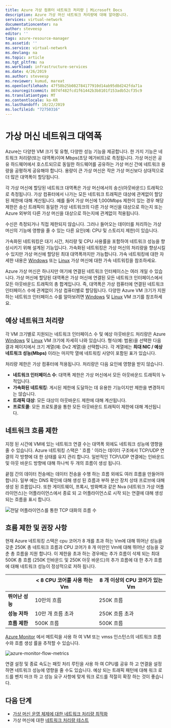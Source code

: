 ```yaml
---
title: Azure 가상 컴퓨터 네트워크 처리량 | Microsoft Docs
description: Azure 가상 머신 네트워크 처리량에 대해 알아봅니다.
services: virtual-network
documentationcenter: na
author: steveesp
editor: ''
tags: azure-resource-manager
ms.assetid: ''
ms.service: virtual-network
ms.devlang: na
ms.topic: article
ms.tgt_pltfrm: na
ms.workload: infrastructure-services
ms.date: 4/26/2019
ms.author: steveesp
ms.reviewer: kumud, mareat
ms.openlocfilehash: 47f58b25b082784177910d14ab95d8d242fda71a
ms.sourcegitcommit: 8074f482fcd1f61442b3b8101f153adb52cf35c9
ms.translationtype: MT
ms.contentlocale: ko-KR
ms.lasthandoff: 10/22/2019
ms.locfileid: "72750316"
---
```

# <a name="virtual-machine-network-bandwidth"></a>가상 머신 네트워크 대역폭

Azure는 다양한 VM 크기 및 유형, 다양한 성능 기능을 제공합니다. 한 가지 기능은 네트워크 처리량(또는 대역폭)이며 Mbps(초당 메가비트)로 측정됩니다. 가상 머신은 공유 하드웨어에서 호스트되므로 동일한 하드웨어를 공유하는 가상 머신 간에 네트워크 용량을 공평하게 공유해야 합니다. 용량이 큰 가상 머신은 작은 가상 머신보다 상대적으로 더 많은 대역폭이 할당됩니다.
 
각 가상 머신에 할당된 네트워크 대역폭은 가상 머신에서의 송신(아웃바운드) 트래픽으로 측정됩니다. 가상 컴퓨터에서 나가는 모든 네트워크 트래픽은 대상에 관계없이 할당된 제한에 대해 계산됩니다. 예를 들어 가상 머신에 1,000Mbps 제한이 있는 경우 해당 제한은 송신 트래픽이 동일한 가상 네트워크의 다른 가상 머신을 대상으로 하는지 또는 Azure 외부의 다른 가상 머신을 대상으로 하는지에 관계없이 적용됩니다.
 
수신은 측정되거나 직접 제한되지 않습니다. 그러나 들어오는 데이터를 처리하는 가상 머신의 기능에 영향을 줄 수 있는 다른 요인(예: CPU 및 스토리지 제한)이 있습니다.

가속화된 네트워킹은 대기 시간, 처리량 및 CPU 사용률을 포함하여 네트워크 성능을 향상시키기 위해 설계된 기능입니다. 가속화된 네트워킹은 가상 머신의 처리량을 향상시킬 수 있지만 가상 머신에 할당된 최대 대역폭까지만 가능합니다. 가속 네트워킹에 대한 자세한 내용은 [Windows](create-vm-accelerated-networking-powershell.md) 또는 [Linux](create-vm-accelerated-networking-cli.md) 가상 머신에 대한 가속 네트워킹을 참조하세요.
 
Azure 가상 머신은 하나지만 여기에 연결된 네트워크 인터페이스는 여러 개일 수 있습니다. 가상 머신에 할당된 대역폭은 가상 머신에 연결된 모든 네트워크 인터페이스에서 모든 아웃바운드 트래픽의 총 합계입니다. 즉, 대역폭은 가상 컴퓨터에 연결된 네트워크 인터페이스 수에 관계없이 가상 컴퓨터별로 할당됩니다. 다양한 Azure VM 크기가 지원하는 네트워크 인터페이스 수를 알아보려면 [Windows](../virtual-machines/windows/sizes.md?toc=%2fazure%2fvirtual-network%2ftoc.json) 및 [Linux](../virtual-machines/linux/sizes.md?toc=%2fazure%2fvirtual-network%2ftoc.json) VM 크기를 참조하세요. 

## <a name="expected-network-throughput"></a>예상 네트워크 처리량

각 VM 크기별로 지원되는 네트워크 인터페이스 수 및 예상 아웃바운드 처리량은 Azure [Windows](../virtual-machines/windows/sizes.md?toc=%2fazure%2fvirtual-network%2ftoc.json) 및 [Linux](../virtual-machines/linux/sizes.md?toc=%2fazure%2fvirtual-network%2ftoc.json) VM 크기에 자세히 나와 있습니다. 형식(예: 범용)을 선택한 다음 결과 페이지에서 크기 계열(예: Dv2 계열)을 선택합니다. 각 계열에는 **최대 NIC / 예상 네트워크 성능(Mbps)** 이라는 마지막 열에 네트워킹 사양이 포함된 표가 있습니다. 

처리량 제한은 가상 컴퓨터에 적용됩니다. 처리량은 다음 요인에 영향을 받지 않습니다.
- **네트워크 인터페이스 수**: 대역폭 제한은 가상 머신에서 모든 아웃바운드 트래픽의 누적입니다.
- **가속화된 네트워킹**: 게시된 제한에 도달하는 데 유용한 기능이지만 제한을 변경하지는 않습니다.
- **트래픽 대상**: 모든 대상이 아웃바운드 제한에 대해 계산됩니다.
- **프로토콜**: 모든 프로토콜을 통한 모든 아웃바운드 트래픽이 제한에 대해 계산됩니다.

## <a name="network-flow-limits"></a>네트워크 흐름 제한

지정 된 시간에 VM에 있는 네트워크 연결 수는 대역폭 외에도 네트워크 성능에 영향을 줄 수 있습니다. Azure 네트워킹 스택은 ' 흐름 ' 이라는 데이터 구조에서 TCP/UDP 연결의 각 방향에 대 한 상태를 유지 관리 합니다. 일반적인 TCP/UDP 연결에는 인바운드 및 아웃 바운드 방향에 대해 하나씩 두 개의 흐름이 생성 됩니다. 

끝점 간의 데이터 전송에는 데이터 전송을 수행 하는 흐름 외에도 여러 흐름을 만들어야 합니다. 일부 예는 DNS 확인에 대해 생성 된 흐름과 부하 분산 장치 상태 프로브에 대해 생성 된 흐름입니다. 또한 게이트웨이, 프록시, 방화벽과 같은 Nva (네트워크 가상 어플라이언스)는 어플라이언스에서 종료 되 고 어플라이언스로 시작 되는 연결에 대해 생성 되는 흐름을 표시 합니다. 

![전달 어플라이언스를 통한 TCP 대화의 흐름 수](media/virtual-machine-network-throughput/flow-count-through-network-virtual-appliance.png)

## <a name="flow-limits-and-recommendations"></a>흐름 제한 및 권장 사항

현재 Azure 네트워킹 스택은 cpu 코어가 8 개를 초과 하는 Vm에 대해 뛰어난 성능을 갖춘 250K 총 네트워크 흐름과 CPU 코어가 8 개 미만인 Vm에 대해 뛰어난 성능을 갖춘 총 흐름을 지원 합니다. 이 제한을 초과 하는 경우에는 추가 흐름이 삭제 되는 최대 500K 총 흐름 (250K 인바운드 및 250K 아웃 바운드)의 추가 흐름에 대 한 추가 흐름에 대해 네트워크 성능이 정상적으로 저하 됩니다.

||< 8 CPU 코어를 사용 하는 Vm|8 개 이상의 CPU 코어가 있는 Vm|
|---|---|---|
|<b>뛰어난 성능</b>|10만의 흐름 |250K 흐름|
|<b>성능 저하</b>|10만 개 흐름 초과|250K 흐름 초과|
|<b>흐름 제한</b>|500K 흐름|500K 흐름|

[Azure Monitor](../azure-monitor/platform/metrics-supported.md#microsoftcomputevirtualmachines) 에서 메트릭을 사용 하 여 VM 또는 vmss 인스턴스의 네트워크 흐름 수와 흐름 생성 률을 추적할 수 있습니다.

![azure-monitor-flow-metrics](media/virtual-machine-network-throughput/azure-monitor-flow-metrics.png)

연결 설정 및 종료 속도는 패킷 처리 루틴을 사용 하 여 CPU를 공유 하 고 연결을 설정 하면 네트워크 성능에 영향을 줄 수도 있습니다. 예상 되는 트래픽 패턴에 대해 워크 로드를 벤치 마크 하 고 성능 요구 사항에 맞게 워크 로드를 적절히 확장 하는 것이 좋습니다. 

## <a name="next-steps"></a>다음 단계

- [가상 머신 운영 체제에 대한 네트워크 처리량 최적화](virtual-network-optimize-network-bandwidth.md)
- 가상 머신에 대한 [네트워크 처리량 테스트](virtual-network-bandwidth-testing.md)
